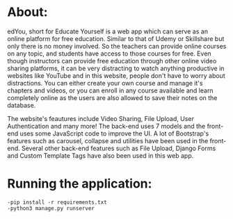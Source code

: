 # About:
edYou, short for Educate Yourself is a web app which can serve as an online platform for free education. Similar to that of Udemy or Skillshare but only there is no money involved. So the teachers can provide online courses on any topic, and students have access to those courses for free. Even though instructors can provide free education through other online video sharing platforms, it can be very distracting to watch anything productive in websites like YouTube and in this website, people don't have to worry about distractions. You can either create your own course and manage it's chapters and videos, or you can enroll in any course available and learn completely online as the users are also allowed to save their notes on the database. 

The website's feautures include Video Sharing, File Upload, User Authentication and many more! The back-end uses 7 models and the front-end uses some JavaScript code to improve the UI. A lot of Bootstrap's features such as carousel, collapse and utilities have been used in the front-end. Several other back-end features such as File Upload, Django Forms and Custom Template Tags have also been used in this web app. 

# Running the application:
	-pip install -r requirements.txt
    -python3 manage.py runserver
